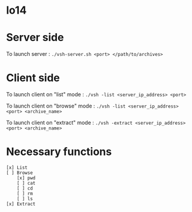 # lo14

# Server side

To launch server :
`./vsh-server.sh <port> </path/to/archives>`

# Client side

To launch client on "list" mode : 
`./vsh -list <server_ip_address> <port>`

To launch client on "browse" mode :
`./vsh -list <server_ip_address> <port> <archive_name>`

To launch client on "extract" mode :
`./vsh -extract <server_ip_address> <port> <archive_name>`


# Necessary functions
	[x] List
	[ ] Browse
		[x] pwd
		[ ] cat
		[ ] cd
		[ ] rm
		[ ] ls
	[x] Extract
